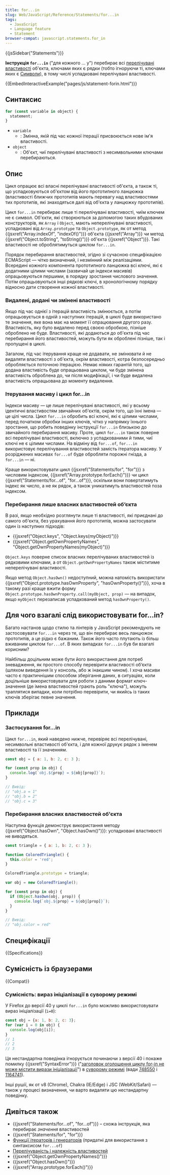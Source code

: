 ```yaml
---
title: for...in
slug: Web/JavaScript/Reference/Statements/for...in
tags:
  - JavaScript
  - Language feature
  - Statement
browser-compat: javascript.statements.for_in
---
```


{{jsSidebar("Statements")}}

**Інструкція `for...in`** ("для кожного ... у") перебирає всі [перелічувані властивості](/uk/docs/Web/JavaScript/Enumerability_and_ownership_of_properties) об'єкта, ключами яких є рядки (тобто ігноруючи ті, ключами яких є [Символи](/uk/docs/Web/JavaScript/Reference/Global_Objects/Symbol)), в тому числі успадковані перелічувані властивості.

{{EmbedInteractiveExample("pages/js/statement-forin.html")}}

## Синтаксис

```js
for (const variable in object) {
  statement;
}
```

- `variable`
  - : Змінна, якій під час кожної ітерації присвоюється нове ім'я властивості.
- `object`
  - : Об'єкт, чиї перелічувані властивості з несимвольними ключами перебираються.

## Опис

Цикл опрацює всі власні перелічувані властивості об'єкта, а також ті, що успадковуються об'єктом від його прототипного ланцюжка (властивості ближчих прототипів мають перевагу над властивостями тих прототипів, які знаходяться далі від об'єкта у ланцюжку прототипів).

Цикл `for...in` перебирає лише ті перелічувані властивості, чиїм ключем не є символ. Об'єкти, які створюються за допомогою таких вбудованих конструкторів, як `Array` і `Object`, мають неперелічувані властивості, успадковані від `Array.prototype` та `Object.prototype`, як от метод {{jsxref("Array.indexOf", "indexOf()")}} об'єкта {{jsxref("Array")}} чи метод {{jsxref("Object.toString", "toString()")}} об'єкта {{jsxref("Object")}}. Такі властивості не оброблятимуться циклом `for...in`.

Порядок перебирання властивостей, згідно зі сучасною специфікацією ECMAScript — чітко визначений, і незмінний між реалізаціями. Всередині кожного компонента прототипного ланцюжка всі ключі, які є додатними цілими числами (зазвичай це індекси масивів) опрацьовуються першими, в порядку зростання числового значення. Потім опрацьовуються інші рядкові ключі, в хронологічному порядку відносно дати створення кожної властивості.

### Видалені, додані чи змінені властивості

Якщо під час однієї з ітерацій властивість змінюється, а потім опрацьовується в одній з наступних ітерацій, в циклі буде використано те значення, яке вона має на момент її опрацювання другого разу. Властивість, яку було видалено перед своєю обробкою, пізніше оброблено не буде. Властивості, які додаються до об'єкта під час перебирання його властивостей, можуть бути як оброблені пізніше, так і пропущені в циклі.

Загалом, під час ітерування краще не додавати, не змінювати й не видаляти властивості з об'єкта, окрім властивості, котра безпосередньо обробляється поточною ітерацією. Немає ніяких гарантій того, що додана властивість буде опрацьована циклом, чи буде змінена властивість оброблена до, чи після модифікації, і чи буде видалена властивість опрацьована до моменту видалення.

### Ітерування масиву і цикл for...in

Індекси масиву — це лише перелічувані властивості, які у всьому ідентичні властивостям звичайних об'єктів, окрім того, що їхні імена — це цілі числа. Цикл `for...in` обробить всі ключі, які є цілими числами, перед початком обробки інших ключів, чітко у напрямку їхнього зростання, що робить поведінку інструкції `for...in` близькою до звичайного перебирання масиву. Проте, цикл `for...in` також поверне всі перелічувані властивості, включно з успадкованими й тими, чиї ключі не є цілими числами. На відміну від `for...of`, `for...in` використовує перелічування властивостей замість ітератора масиву. У розріджених масивах `for...of` буде обробляти порожні гнізда, а `for...in` — ні.

Краще використовувати цикл {{jsxref("Statements/for", "for")}} з числовим індексом, {{jsxref("Array.prototype.forEach()")}} чи цикл {{jsxref("Statements/for...of", "for...of")}}, оскільки вони повертатимуть індекс як число, а не як рядок, а також уникатимуть властивостей поза індексом.

### Перебирання лише власних властивостей об‘єкта

В разі, якщо необхідно розглянути лише ті властивості, які приєднані до самого об'єкта, без урахування його прототипів, можна застосувати один із наступних підходів:

- {{jsxref("Object.keys", "Object.keys(myObject)")}}
- {{jsxref("Object.getOwnPropertyNames", "Object.getOwnPropertyNames(myObject)")}}

`Object.keys` поверне список власних перелічуваних властивостей із рядковими ключами, а от `Object.getOwnPropertyNames` також міститиме неперелічувані властивості.

Якщо метод `Object.hasOwn()` недоступний, можна натомість використати {{jsxref("Object.prototype.hasOwnProperty", "hasOwnProperty()")}}, хоча в такому разі краще вжити форму `Object.prototype.hasOwnProperty.call(myObject, prop)` — на випадок, якщо `myObject` перезаписав успадкований метод `hasOwnProperty()`.

## Для чого взагалі слід використовувати for...in?

Багато настанов щодо стилю та лінтерів у JavaScript рекомендують не застосовувати `for...in` через те, що він перебирає весь ланцюжок прототипів, а це рідко є бажаним. Також його часто плутають із більш вживаним циклом `for...of`. В яких випадках `for...in` був би взагалі корисним?

Найбільш доцільним може бути його використання для потреб зневадження, як простого способу перевірити властивості об‘єкта (шляхом виведення їх у консоль, або ж інакшим чином). І хоча масиви часто є практичнішим способом зберігання даних, в ситуаціях, коли доцільніше використовувати для роботи з даними формат ключ-значення (де імена властивостей грають роль "ключа"), можуть траплятися випадки, коли потрібно перевірити, чи якийсь із таких ключів зберігає певне значення.

## Приклади

### Застосування for...in

Цикл `for...in`, який наведено нижче, перевіряє всі перелічувані, несимвольні властивості об'єкта, і для кожної друкує рядок з іменем властивості та її значенням.

```js
const obj = { a: 1, b: 2, c: 3 };

for (const prop in obj) {
  console.log(`obj.${prop} = ${obj[prop]}`);
}

// Вивід:
// "obj.a = 1"
// "obj.b = 2"
// "obj.c = 3"
```

### Перебирання власних властивостей об'єкта

Наступна функція демонструє використання методу {{jsxref("Object.hasOwn", "Object.hasOwn()")}}: успадковані властивості не виводяться.

```js
const triangle = { a: 1, b: 2, c: 3 };

function ColoredTriangle() {
  this.color = 'red';
}

ColoredTriangle.prototype = triangle;

var obj = new ColoredTriangle();

for (const prop in obj) {
  if (Object.hasOwn(obj, prop)) {
    console.log(`obj.${prop} = ${obj[prop]}`);
  }
}

// Вивід:
// "obj.color = red"
```

## Специфікації

{{Specifications}}

## Сумісність із браузерами

{{Compat}}

### Сумісність: вираз ініціалізації в суворому режимі

У Firefox до версії 40 у циклі `for...in` було можливо використовувати вираз ініціалізації (`i=0`):

```js example-bad
const obj = {a: 1, b: 2, c: 3};
for (var i = 0 in obj) {
  console.log(obj[i]);
}
// 1
// 2
// 3
```

Ця нестандартна поведінка ігнорується починаючи з версії 40 і покаже помилку {{jsxref("SyntaxError")}} ("[заголовок оголошення циклу for-in не може містити вирази ініціалізації](/uk/docs/Web/JavaScript/Reference/Errors/Invalid_for-in_initializer)") в [суворому режимі](/uk/docs/Web/JavaScript/Reference/Strict_mode) (вади [748550](https://bugzilla.mozilla.org/show_bug.cgi?id=748550) і [1164741](https://bugzilla.mozilla.org/show_bug.cgi?id=1164741)).

Інші рушії, як от v8 (Chrome), Chakra (IE/Edge) і JSC (WebKit/Safari) — також у процесі визначення, чи варто видаляти цю нестандартну поведінку.

## Дивіться також

- {{jsxref("Statements/for...of", "for...of")}} – схожа інструкція, яка перебирає _значення_ властивостей
- {{jsxref("Statements/for", "for")}}
- [Функції ітераторів і генераторів](/uk/docs/Web/JavaScript/Guide/Iterators_and_Generators) (придатні для використання з синтаксисом `for...of`)
- [Перелічуваність і належність властивостей](/uk/docs/Web/JavaScript/Enumerability_and_ownership_of_properties)
- {{jsxref("Object.getOwnPropertyNames()")}}
- {{jsxref("Object.hasOwn()")}}
- {{jsxref("Array.prototype.forEach()")}}

